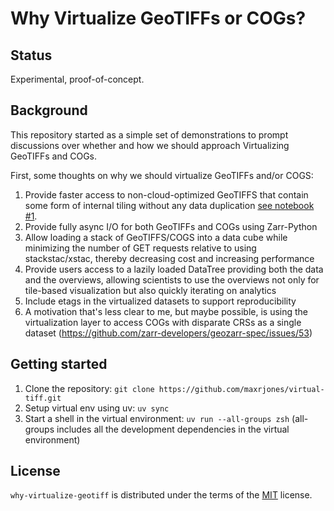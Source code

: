 # Why Virtualize GeoTIFFs or COGs?

## Status

Experimental, proof-of-concept.

## Background

This repository started as a simple set of demonstrations to prompt discussions over whether and how we should approach Virtualizing GeoTIFFs and COGs.

First, some thoughts on why we should virtualize GeoTIFFs and/or COGS:

1. Provide faster access to non-cloud-optimized GeoTIFFS that contain some form of internal tiling without any data duplication [see notebook #1](01_faster_loading_3.0.ipynb).
2. Provide fully async I/O for both GeoTIFFs and COGs using Zarr-Python
3. Allow loading a stack of GeoTIFFS/COGS into a data cube while minimizing the number of GET requests relative to using stackstac/xstac, thereby decreasing cost and increasing performance
4. Provide users access to a lazily loaded DataTree providing both the data and the overviews, allowing scientists to use the overviews not only for tile-based visualization but also quickly iterating on analytics
5. Include etags in the virtualized datasets to support reproducibility
6. A motivation that's less clear to me, but maybe possible, is using the virtualization layer to access COGs with disparate CRSs as a single dataset (https://github.com/zarr-developers/geozarr-spec/issues/53)

## Getting started

1. Clone the repository: `git clone https://github.com/maxrjones/virtual-tiff.git`
2. Setup virtual env using uv: `uv sync`
3. Start a shell in the virtual environment: `uv run --all-groups zsh` (all-groups includes all the development dependencies in the virtual environment)

## License

`why-virtualize-geotiff` is distributed under the terms of the [MIT](https://spdx.org/licenses/MIT.html) license.
